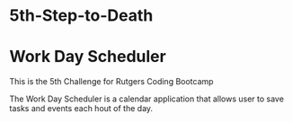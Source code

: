 # 5th-Step-to-Death

# Work Day Scheduler


This is the 5th Challenge for Rutgers Coding Bootcamp

The Work Day Scheduler is a calendar application that allows user to save tasks and events each hout of the day.